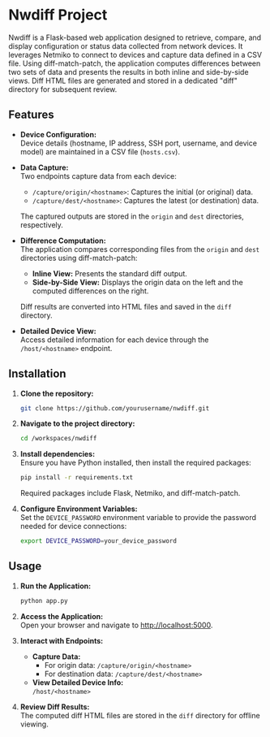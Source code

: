 # Nwdiff Project

Nwdiff is a Flask-based web application designed to retrieve, compare, and display configuration or status data collected from network devices. It leverages Netmiko to connect to devices and capture data defined in a CSV file. Using diff-match-patch, the application computes differences between two sets of data and presents the results in both inline and side-by-side views. Diff HTML files are generated and stored in a dedicated "diff" directory for subsequent review.

## Features

- **Device Configuration:**  
  Device details (hostname, IP address, SSH port, username, and device model) are maintained in a CSV file (`hosts.csv`).

- **Data Capture:**  
  Two endpoints capture data from each device:
  - `/capture/origin/<hostname>`: Captures the initial (or original) data.
  - `/capture/dest/<hostname>`: Captures the latest (or destination) data.
  
  The captured outputs are stored in the `origin` and `dest` directories, respectively.

- **Difference Computation:**  
  The application compares corresponding files from the `origin` and `dest` directories using diff-match-patch:
  - **Inline View:** Presents the standard diff output.
  - **Side-by-Side View:** Displays the origin data on the left and the computed differences on the right.
  
  Diff results are converted into HTML files and saved in the `diff` directory.

- **Detailed Device View:**  
  Access detailed information for each device through the `/host/<hostname>` endpoint.

## Installation

1. **Clone the repository:**
   ```bash
   git clone https://github.com/yourusername/nwdiff.git
   ```
2. **Navigate to the project directory:**
   ```bash
   cd /workspaces/nwdiff
   ```

3. **Install dependencies:**  
   Ensure you have Python installed, then install the required packages:
   ```bash
   pip install -r requirements.txt
   ```
   Required packages include Flask, Netmiko, and diff-match-patch.

4. **Configure Environment Variables:**  
   Set the `DEVICE_PASSWORD` environment variable to provide the password needed for device connections:
   ```bash
   export DEVICE_PASSWORD=your_device_password
   ```

## Usage

1. **Run the Application:**
   ```bash
   python app.py
   ```
2. **Access the Application:**  
   Open your browser and navigate to [http://localhost:5000](http://localhost:5000).

3. **Interact with Endpoints:**
   - **Capture Data:**
     - For origin data: `/capture/origin/<hostname>`
     - For destination data: `/capture/dest/<hostname>`
   - **View Detailed Device Info:**  
     `/host/<hostname>`

4. **Review Diff Results:**  
   The computed diff HTML files are stored in the `diff` directory for offline viewing.
